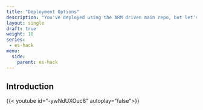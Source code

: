 ```yaml
---
title: "Deployment Options"
description: "You've deployed using the ARM driven main repo, but let's discuss the various options for deployment for ARM (including Bicep) and Terraform."
layout: single
draft: true
weight: 10
series:
 - es-hack
menu:
  side:
    parent: es-hack
---
```


## Introduction

{{< youtube id="-ywNdUXOuc8" autoplay="false">}}
